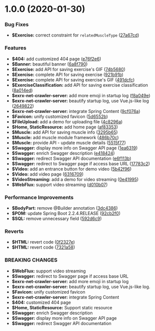 # 1.0.0 (2020-01-30)


### Bug Fixes

* **$Exercise:** correct constraint for `relatedMuscleType` ([27a67cd](https://github.com/johnnymillergh/exrx-net-crawler-server/commit/27a67cdb01df5ab8b36505ba9e87260d8fce5107))


### Features

* **$404:** add customized 404 page ([e76f2e6](https://github.com/johnnymillergh/exrx-net-crawler-server/commit/e76f2e62e2b7226c847deb34b0061c76c5637e88))
* **$Banner:** beautiful banner ([6a8f790](https://github.com/johnnymillergh/exrx-net-crawler-server/commit/6a8f790468f5a9fa0d8a3d7c856eda4da48018c0))
* **$Exercise:** add API for saving exercise's GIF ([74b5680](https://github.com/johnnymillergh/exrx-net-crawler-server/commit/74b5680bc8f37d0353ee8e44b6ea24027a386794))
* **$Exercise:** complete API for saving exercise ([921b91b](https://github.com/johnnymillergh/exrx-net-crawler-server/commit/921b91b198996c75e055afde9e58daa0a32fd244))
* **$Exercise:** complete API for saving exercise's GIF ([491dcfc](https://github.com/johnnymillergh/exrx-net-crawler-server/commit/491dcfc0dccb87aee0755738fed6bf2748336f84))
* **$ExerciseClassification:** add API for saving exercise classification ([8a014ed](https://github.com/johnnymillergh/exrx-net-crawler-server/commit/8a014ed833a3f0d937c71210733bc2f6b54af1d7))
* **$exrx-net-crawler-server:** add more emoji in startup log ([f8a049e](https://github.com/johnnymillergh/exrx-net-crawler-server/commit/f8a049e7c3af9a61ed3e7c08fa2dbea8625ea47e))
* **$exrx-net-crawler-server:** beautify startup log, use Vue.js-like log ([2649822](https://github.com/johnnymillergh/exrx-net-crawler-server/commit/26498226e2848ac39027759af9f5056fead91dd1))
* **$exrx-net-crawler-server:** integrate Spring Content ([9cf076a](https://github.com/johnnymillergh/exrx-net-crawler-server/commit/9cf076aa5e2616a0b24b3f61eab417252f6cc0f3))
* **$Favicon:** unify customized favicon ([5d6552b](https://github.com/johnnymillergh/exrx-net-crawler-server/commit/5d6552b71f676699690936b9d73fd8573ea8dade))
* **$FileUpload:** add a demo for uploading file ([4c8296a](https://github.com/johnnymillergh/exrx-net-crawler-server/commit/4c8296a6243907075bdcffa0a6c0c977c42784d8))
* **$Home, StaticResource:** add home page ([af83353](https://github.com/johnnymillergh/exrx-net-crawler-server/commit/af83353b1729a1d10d25eb871ac82ae5de86b59a))
* **$Muscle:** add API for saving muscle info ([3295b65](https://github.com/johnnymillergh/exrx-net-crawler-server/commit/3295b6553d90f2c5b073da3ed89951de732a1a33))
* **$Muscle:** add muscle module framework ([486b70c](https://github.com/johnnymillergh/exrx-net-crawler-server/commit/486b70cee65a64e7ca0cc2dfd96800126826d72e))
* **$Muscle:** provide API - update muscle details ([5515f77](https://github.com/johnnymillergh/exrx-net-crawler-server/commit/5515f77887a0af1951ce8415103235c72b4b9baa))
* **$Swagger:** display more info on Swagger API page ([1ea6319](https://github.com/johnnymillergh/exrx-net-crawler-server/commit/1ea6319c0b6028d6f3390dcaada0af3ba06f35c4))
* **$Swagger:** enrich Swagger description ([e418424](https://github.com/johnnymillergh/exrx-net-crawler-server/commit/e41842406dba66f3469e31699d35a68a200a8d26))
* **$Swagger:** redirect Swagger API documentation ([e6f113b](https://github.com/johnnymillergh/exrx-net-crawler-server/commit/e6f113b46df6905da76ac6c51538e77c47865944))
* **$Swagger:** redirect to Swagger page if access base URL ([17783c2](https://github.com/johnnymillergh/exrx-net-crawler-server/commit/17783c2fdc363f025b07477e02f3c7eeb755646f))
* **$Video:** add an entrance button for demo video ([5b42f96](https://github.com/johnnymillergh/exrx-net-crawler-server/commit/5b42f9656f3808b622aa78865c9f5e24f9300579))
* **$Video:** add video page ([6316709](https://github.com/johnnymillergh/exrx-net-crawler-server/commit/631670964128178d0c10643aaacbee69d70a7dbe))
* **$VideoStreaming:** add a demo for video streaming ([0e41995](https://github.com/johnnymillergh/exrx-net-crawler-server/commit/0e41995fcd7dea99a2b0743b9916bec73ff163b3))
* **$WebFlux:** support video streaming ([d010b07](https://github.com/johnnymillergh/exrx-net-crawler-server/commit/d010b077133c3afde0cd4393ffb3cf81d3be30ff))


### Performance Improvements

* **$BodyPart:** remove @Builder annotation ([3dc4386](https://github.com/johnnymillergh/exrx-net-crawler-server/commit/3dc4386b4011444621b054f88f4a68ecb6f4fa2c))
* **$POM:** update Spring Boot 2.2.4.RELEASE ([92cb2f0](https://github.com/johnnymillergh/exrx-net-crawler-server/commit/92cb2f045259cc780cf1dceb72e99d83c74fe44a))
* **$SQL:** remove unnecessary field ([592d6c9](https://github.com/johnnymillergh/exrx-net-crawler-server/commit/592d6c907ac1748484b050af948d8898f436577b))


### Reverts

* **$HTML:** revert code ([0f2327e](https://github.com/johnnymillergh/exrx-net-crawler-server/commit/0f2327e5987b2b079fd21e7bb0679909d5ab72b8))
* **$HTML:** revert code ([7321a58](https://github.com/johnnymillergh/exrx-net-crawler-server/commit/7321a58d82261502369f02a96110aef0caf2ec38))


### BREAKING CHANGES

* **$WebFlux:** support video streaming
* **$Swagger:** redirect to Swagger page if access base URL
* **$exrx-net-crawler-server:** add more emoji in startup log
* **$exrx-net-crawler-server:** beautify startup log, use Vue.js-like log.
* **$Favicon:** unify customized favicon
* **$exrx-net-crawler-server:** integrate Spring Content
* **$404:** customized 404 page
* **$Home, StaticResource:** Support static resource
* **$Swagger:** enrich Swagger description
* **$Swagger:** display more info on Swagger API page
* **$Swagger:** redirect Swagger API documentation



